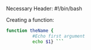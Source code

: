 Necessary Header: #!/bin/bash

Creating a function: 
```bash
function theName {
          #Echo first argument
          echo $1} ```
